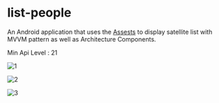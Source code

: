 # list-people

An Android application that uses the [Assests](https://github.com/mgx1905/satellites/tree/master/app/src/main/assets) to display satellite list with MVVM pattern as well as Architecture Components.

Min Api Level : 21

![1](https://user-images.githubusercontent.com/48036550/147614602-9fdb1949-b47e-4e1a-b80c-55d20bb0e244.png)

![2](https://user-images.githubusercontent.com/48036550/147614610-67caacf2-51ea-4661-848d-7c7b4c5b5a0c.png)

![3](https://user-images.githubusercontent.com/48036550/147614612-60ed933a-cbec-4296-8177-426bd3d157a3.gif)
